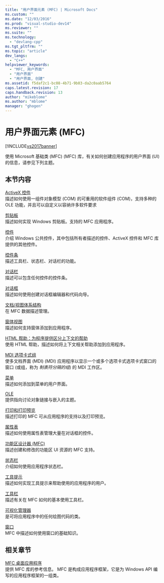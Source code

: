 ```yaml
---
title: "用户界面元素 (MFC) | Microsoft Docs"
ms.custom: ""
ms.date: "12/03/2016"
ms.prod: "visual-studio-dev14"
ms.reviewer: ""
ms.suite: ""
ms.technology: 
  - "devlang-cpp"
ms.tgt_pltfrm: ""
ms.topic: "article"
dev_langs: 
  - "C++"
helpviewer_keywords: 
  - "MFC, 用户界面"
  - "用户界面"
  - "用户界面, 创建"
ms.assetid: f5daf2c1-bc08-4b71-9b03-da2c0aab5764
caps.latest.revision: 17
caps.handback.revision: 13
author: "mikeblome"
ms.author: "mblome"
manager: "ghogen"
---
```

# 用户界面元素 (MFC)
[!INCLUDE[vs2017banner](../assembler/inline/includes/vs2017banner.md)]

使用 Microsoft 基础类 \(MFC\) \(MFC\) 库，有关如何创建应用程序的用户界面 \(UI\) 的信息，请参见下列主题。  
  
## 本节内容  
 [ActiveX 控件](../mfc/activex-controls.md)  
 描述如何使用一组件对象模型 \(COM\) 的可重用的软件组件 \(COM\)，支持多种的 OLE 功能，并且可以自定义以容纳许多软件要求  
  
 [剪贴板](../mfc/clipboard.md)  
 描述如何实现 Windows 剪贴板。支持的 MFC 应用程序。  
  
 [控件](../mfc/controls-mfc.md)  
 介绍 Windows 公共控件，其中包括所有者描述的控件、ActiveX 控件和 MFC 库提供的其他控件。  
  
 [控件条](../mfc/control-bars.md)  
 描述工具栏、状态栏、对话栏的功能。  
  
 [对话栏](../mfc/dialog-bars.md)  
 描述可以包含任何控件的控件条。  
  
 [对话框](../mfc/dialog-boxes.md)  
 描述如何使用创建对话框编辑器和代码向导。  
  
 [文档\/视图体系结构](../mfc/document-view-architecture.md)  
 在 MFC 数据描述管理。  
  
 [窗体视图](../mfc/form-views-mfc.md)  
 描述如何支持窗体添加到应用程序。  
  
 [HTML 帮助：为程序提供区分上下文的帮助](../mfc/html-help-context-sensitive-help-for-your-programs.md)  
 使用 HTML 帮助，描述如何将上下文相关帮助添加到应用程序。  
  
 [MDI 选项卡式组](../mfc/mdi-tabbed-groups.md)  
 使多文档界面 \(MDI\) \(MDI\) 应用程序以显示一个或多个选项卡式选项卡式窗口的窗口 \(或组，称为 *制表符分隔的组*\) 的 MDI 工作区。  
  
 [菜单](../mfc/menus-mfc.md)  
 描述如何添加到菜单的用户界面。  
  
 [OLE](../mfc/ole-mfc.md)  
 提供指向讨论对象链接与嵌入的主题。  
  
 [打印和打印预览](../mfc/printing-and-print-preview.md)  
 描述打印的 MFC 可从应用程序的支持以及打印预览。  
  
 [属性表](../mfc/property-sheets-mfc.md)  
 描述如何使用属性表管理大量在对话框的控件。  
  
 [功能区设计器 \(MFC\)](../mfc/ribbon-designer-mfc.md)  
 描述创建和修改的功能区 UI 资源的 MFC 支持。  
  
 [状态栏](../mfc/status-bars.md)  
 介绍如何使用应用程序状态栏。  
  
 [工具提示](../mfc/tool-tips.md)  
 描述如何实现工具提示来帮助使用的应用程序的用户。  
  
 [工具栏](../mfc/toolbars.md)  
 描述有关在 MFC 如何的基本使用工具栏。  
  
 [可视化管理器](../mfc/visualization-manager.md)  
 是可将应用程序中的任何绘图代码的类。  
  
 [窗口](../mfc/windows.md)  
 MFC 中描述如何使用窗口的基础知识。  
  
## 相关章节  
 [MFC 桌面应用程序](../mfc/mfc-desktop-applications.md)  
 提供 MFC 库的参考信息。  MFC 是构成应用程序框架，它是为 Windows API 编写的应用程序框架的一组类。